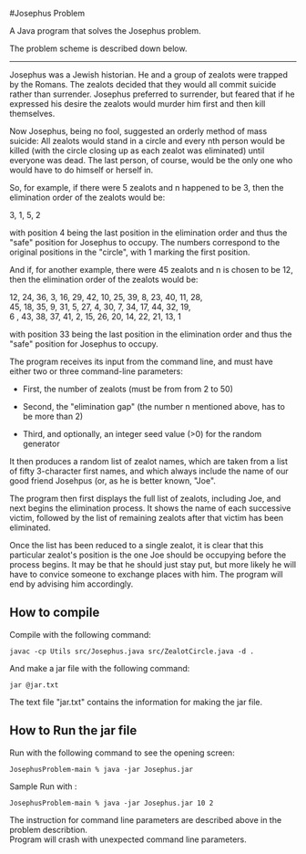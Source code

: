 #Josephus Problem

A Java program that solves the Josephus problem.

The problem scheme is described down below.

---

Josephus was a Jewish historian. He and a group of zealots were trapped by
the Romans. The zealots decided that they would all commit suicide rather
than surrender. Josephus preferred to surrender, but feared that if he
expressed his desire the zealots would murder him first and then kill
themselves.

Now Josephus, being no fool, suggested an orderly method of mass suicide:
All zealots would stand in a circle and every nth person would be killed
(with the circle closing up as each zealot was eliminated) until everyone
was dead. The last person, of course, would be the only one who would have
to do himself or herself in.

So, for example, if there were 5 zealots and n happened to be 3, then the
elimination order of the zealots would be:

3, 1, 5, 2

with position 4 being the last position in the elimination order and thus
the "safe" position for Josephus to occupy. The numbers correspond to the
original positions in the "circle", with 1 marking the first position.

And if, for another example, there were 45 zealots and n is chosen to be 12,
then the elimination order of the zealots would be:

12, 24, 36, 3, 16, 29, 42, 10, 25, 39, 8, 23, 40, 11, 28, <br/>
45, 18, 35, 9, 31, 5, 27, 4, 30, 7, 34, 17, 44, 32, 19, <br/>
6 , 43, 38, 37, 41, 2, 15, 26, 20, 14, 22, 21, 13, 1 <br/>

with position 33 being the last position in the elimination order and thus
the "safe" position for Josephus to occupy.

The program receives its input from the command line, and must have either
two or three command-line parameters:

- First, the number of zealots (must be from from 2 to 50)

- Second, the "elimination gap" (the number n mentioned above, has to be more than 2)

- Third, and optionally, an integer seed value (>0) for the random generator

It then produces a random list of zealot names, which are taken from a list
of fifty 3-character first names, and which always include the name of our
good friend Josehpus (or, as he is better known, "Joe".

The program then first displays the full list of zealots, including Joe,
and next begins the elimination process. It shows the name of each successive
victim, followed by the list of remaining zealots after that victim has been
eliminated.

Once the list has been reduced to a single zealot, it is clear that this
particular zealot's position is the one Joe should be occupying before the
process begins. It may be that he should just stay put, but more likely he
will have to convice someone to exchange places with him. The program will
end by advising him accordingly.

## How to compile

Compile with the following command:

`javac -cp Utils src/Josephus.java src/ZealotCircle.java -d .`

And make a jar file with the following command:

`jar @jar.txt`

The text file "jar.txt" contains the information for making the jar file.

## How to Run the jar file

Run with the following command to see the opening screen:

`JosephusProblem-main % java -jar Josephus.jar`

Sample Run with :

`JosephusProblem-main % java -jar Josephus.jar 10 2`

The instruction for command line parameters are described above in the problem describtion.</br>
Program will crash with unexpected command line parameters.
